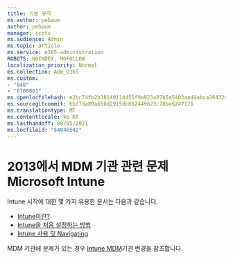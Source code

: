 ```yaml
---
title: 기본 규칙
ms.author: pebaum
author: pebaum
manager: scotv
ms.audience: Admin
ms.topic: article
ms.service: o365-administration
ROBOTS: NOINDEX, NOFOLLOW
localization_priority: Normal
ms.collection: Adm_O365
ms.custom:
- "848"
- "6700001"
ms.openlocfilehash: e2bc74fb2b38140114455f9a923a07b5a5403aa49abca28432dd617db965b294
ms.sourcegitcommit: b5f7da89a650d2915dc652449623c78be6247175
ms.translationtype: MT
ms.contentlocale: ko-KR
ms.lasthandoff: 08/05/2021
ms.locfileid: "54046542"
---
```

# <a name="troubleshoot-issues-with-mdm-authority-in-microsoft-intune"></a>2013에서 MDM 기관 관련 문제 Microsoft Intune

Intune 시작에 대한 몇 가지 유용한 문서는 다음과 같습니다.

- [Intune이란?](https://docs.microsoft.com/intune/what-is-intune)
- [Intune을 처음 설정하는 방법](https://docs.microsoft.com/intune/setup-steps)
- [Intune 사용 및 Navigating](https://docs.microsoft.com/intune/tutorial-walkthrough-intune-portal)

MDM 기관에 문제가 있는 경우 [Intune MDM](https://docs.microsoft.com/alchemyinsights/change-mdm-authority)기관 변경을 참조합니다.